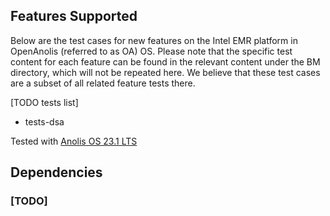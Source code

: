 ## Features Supported

Below are the test cases for new features on the Intel EMR platform in OpenAnolis (referred to as OA) OS. Please note that the specific test content for each feature can be found in the relevant content under the BM directory, which will not be repeated here. We believe that these test cases are a subset of all related feature tests there.

[TODO tests list]
* tests-dsa

Tested with [Anolis OS 23.1 LTS](https://mirrors.openanolis.cn/anolis/23/isos/GA/x86_64/AnolisOS-23.1-x86_64-dvd.iso)

## Dependencies
### [TODO]
